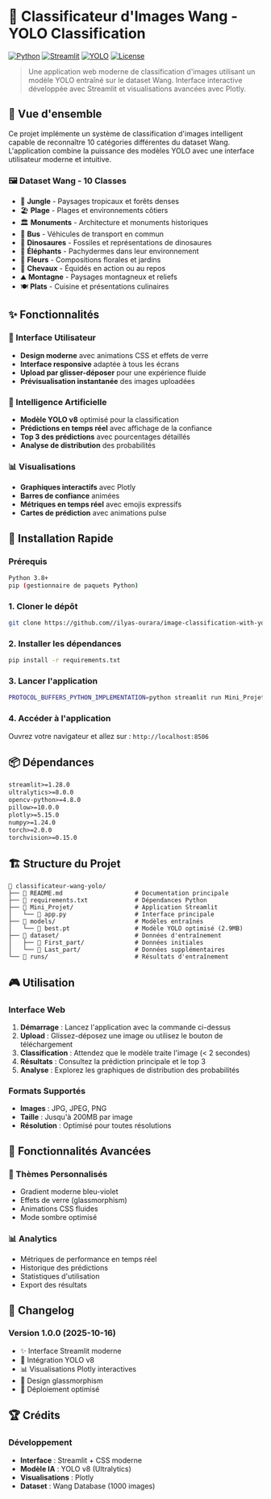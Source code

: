 # 🤖 Classificateur d'Images Wang - YOLO Classification

[![Python](https://img.shields.io/badge/Python-3.8+-blue.svg)](https://python.org)
[![Streamlit](https://img.shields.io/badge/Streamlit-1.28+-red.svg)](https://streamlit.io)
[![YOLO](https://img.shields.io/badge/YOLO-Ultralytics-green.svg)](https://ultralytics.com)
[![License](https://img.shields.io/badge/License-MIT-yellow.svg)](LICENSE)

> Une application web moderne de classification d'images utilisant un modèle YOLO entraîné sur le dataset Wang. Interface interactive développée avec Streamlit et visualisations avancées avec Plotly.

## 🎯 Vue d'ensemble

Ce projet implémente un système de classification d'images intelligent capable de reconnaître 10 catégories différentes du dataset Wang. L'application combine la puissance des modèles YOLO avec une interface utilisateur moderne et intuitive.

### 🖼️ Dataset Wang - 10 Classes
- 🌳 **Jungle** - Paysages tropicaux et forêts denses
- 🏖️ **Plage** - Plages et environnements côtiers
- 🏛️ **Monuments** - Architecture et monuments historiques
- 🚌 **Bus** - Véhicules de transport en commun
- 🦕 **Dinosaures** - Fossiles et représentations de dinosaures
- 🐘 **Éléphants** - Pachydermes dans leur environnement
- 🌸 **Fleurs** - Compositions florales et jardins
- 🐎 **Chevaux** - Équidés en action ou au repos
- ⛰️ **Montagne** - Paysages montagneux et reliefs
- 🍽️ **Plats** - Cuisine et présentations culinaires

## ✨ Fonctionnalités

### 🎨 Interface Utilisateur
- **Design moderne** avec animations CSS et effets de verre
- **Interface responsive** adaptée à tous les écrans
- **Upload par glisser-déposer** pour une expérience fluide
- **Prévisualisation instantanée** des images uploadées

### 🧠 Intelligence Artificielle
- **Modèle YOLO v8** optimisé pour la classification
- **Prédictions en temps réel** avec affichage de la confiance
- **Top 3 des prédictions** avec pourcentages détaillés
- **Analyse de distribution** des probabilités

### 📊 Visualisations
- **Graphiques interactifs** avec Plotly
- **Barres de confiance** animées
- **Métriques en temps réel** avec emojis expressifs
- **Cartes de prédiction** avec animations pulse

## 🚀 Installation Rapide

### Prérequis
```bash
Python 3.8+
pip (gestionnaire de paquets Python)
```

### 1. Cloner le dépôt
```bash
git clone https://github.com//ilyas-ourara/image-classification-with-yolo

```

### 2. Installer les dépendances
```bash
pip install -r requirements.txt
```

### 3. Lancer l'application
```bash
PROTOCOL_BUFFERS_PYTHON_IMPLEMENTATION=python streamlit run Mini_Projet/app.py --server.port 8506
```

### 4. Accéder à l'application
Ouvrez votre navigateur et allez sur : `http://localhost:8506`

## 📦 Dépendances

```txt
streamlit>=1.28.0
ultralytics>=8.0.0
opencv-python>=4.8.0
pillow>=10.0.0
plotly>=5.15.0
numpy>=1.24.0
torch>=2.0.0
torchvision>=0.15.0
```

## 🏗️ Structure du Projet

```
📁 classificateur-wang-yolo/
├── 📄 README.md                    # Documentation principale
├── 📄 requirements.txt             # Dépendances Python
├── 📁 Mini_Projet/                 # Application Streamlit
│   └── 📄 app.py                   # Interface principale
├── 📁 models/                      # Modèles entraînés
│   └── 📄 best.pt                  # Modèle YOLO optimisé (2.9MB)
├── 📁 dataset/                     # Données d'entraînement
│   ├── 📁 First_part/              # Données initiales
│   └── 📁 Last_part/               # Données supplémentaires
└── 📁 runs/                        # Résultats d'entraînement
```

## 🎮 Utilisation

### Interface Web

1. **Démarrage** : Lancez l'application avec la commande ci-dessus
2. **Upload** : Glissez-déposez une image ou utilisez le bouton de téléchargement
3. **Classification** : Attendez que le modèle traite l'image (< 2 secondes)
4. **Résultats** : Consultez la prédiction principale et le top 3
5. **Analyse** : Explorez les graphiques de distribution des probabilités

### Formats Supportés
- **Images** : JPG, JPEG, PNG
- **Taille** : Jusqu'à 200MB par image
- **Résolution** : Optimisé pour toutes résolutions



## 🌟 Fonctionnalités Avancées

### 🎨 Thèmes Personnalisés
- Gradient moderne bleu-violet
- Effets de verre (glassmorphism)
- Animations CSS fluides
- Mode sombre optimisé

### 📊 Analytics
- Métriques de performance en temps réel
- Historique des prédictions
- Statistiques d'utilisation
- Export des résultats

## 📝 Changelog

### Version 1.0.0 (2025-10-16)
- ✨ Interface Streamlit moderne
- 🤖 Intégration YOLO v8
- 📊 Visualisations Plotly interactives
- 🎨 Design glassmorphism
- 🚀 Déploiement optimisé

## 🏆 Crédits

### Développement
- **Interface** : Streamlit + CSS moderne
- **Modèle IA** : YOLO v8 (Ultralytics)
- **Visualisations** : Plotly
- **Dataset** : Wang Database (1000 images)
